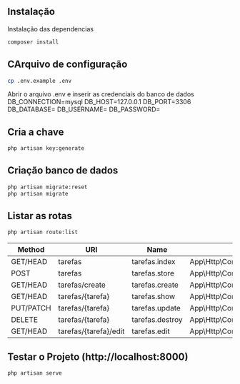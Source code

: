 ## Instalação
Instalação das dependencias
```sh
composer install
```

## CArquivo de configuração
```sh
cp .env.example .env
```
Abrir o arquivo .env e inserir as credenciais do banco de dados
DB_CONNECTION=mysql
DB_HOST=127.0.0.1
DB_PORT=3306
DB_DATABASE=
DB_USERNAME=
DB_PASSWORD=

## Cria a chave
```sh
php artisan key:generate
```

## Criação banco de dados 
```sh
php artisan migrate:reset
php artisan migrate
```

## Listar as rotas
```sh
php artisan route:list
```

| Method| URI | Name| Action | Middleware |
| --- | --- | --- | --- | --- |
| GET/HEAD | tarefas | tarefas.index | App\Http\Controllers\TarefasController@index | web|
| POST | tarefas | tarefas.store | App\Http\Controllers\TarefasController@store | web|
| GET/HEAD | tarefas/create| tarefas.create| App\Http\Controllers\TarefasController@create| web|
| GET/HEAD | tarefas/{tarefa}| tarefas.show| App\Http\Controllers\TarefasController@show| web|
| PUT/PATCH | tarefas/{tarefa}| tarefas.update| App\Http\Controllers\TarefasController@update| web|
| DELETE | tarefas/{tarefa}| tarefas.destroy | App\Http\Controllers\TarefasController@destroy | web|
| GET/HEAD | tarefas/{tarefa}/edit | tarefas.edit| App\Http\Controllers\TarefasController@edit| web|

## Testar o Projeto (http://localhost:8000)
```sh
php artisan serve
```
